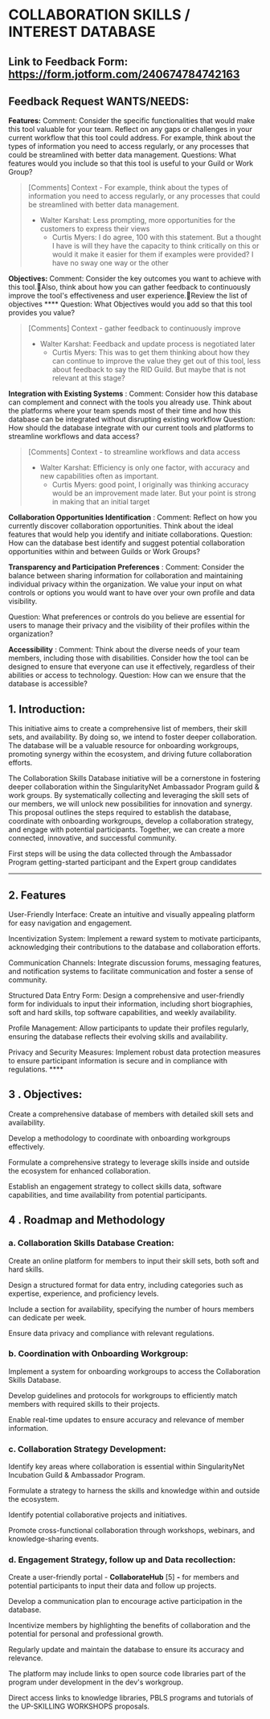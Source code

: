 # COLLABORATION SKILLS / INTEREST DATABASE

## Link to Feedback Form: https://form.jotform.com/240674784742163

## Feedback Request WANTS/NEEDS:



**Features:** Comment: Consider the specific functionalities that would make this tool valuable for your team. Reflect on any gaps or challenges in your current workflow that this tool could address. For example, think about the types of information you need to access regularly, or any processes that could be streamlined with better data management. Questions: What features would you include so that this tool is useful to your Guild or Work Group?  

> [Comments]
> Context - For example, think about the types of information you need to access regularly, or any processes that could be streamlined with better data management.
> * Walter Karshat: Less prompting, more opportunities for the customers to express their views
>   - Curtis Myers: I do agree, 100 with this statement. But a thought I have is will they have the capacity to think critically on this or would it make it easier for them if examples were provided? I have no sway one way or the other
>



**Objectives:** Comment: Consider the key outcomes you want to achieve with this tool.Also, think about how you can gather feedback to continuously improve the tool's effectiveness and user experience.Review the list of objectives  **** Question: What Objectives would you add so that this tool provides you value? 

> [Comments]
> Context - gather feedback to continuously improve
> * Walter Karshat: Feedback and update process is negotiated later
>   - Curtis Myers: This was to get them thinking about how they can continue to improve the value they get out of this tool, less about feedback to say the RID Guild. But maybe that is not relevant at this stage?
>



**Integration with Existing Systems** : Comment: Consider how this database can complement and connect with the tools you already use. Think about the platforms where your team spends most of their time and how this database can be integrated without disrupting existing workflow Question: How should the database integrate with our current tools and platforms to streamline workflows and data access? 

> [Comments]
> Context - to streamline workflows and data access
> * Walter Karshat: Efficiency is only one factor, with accuracy and new capabilities often as important.
>   - Curtis Myers: good point, I originally was thinking accuracy would be an improvement made later. But your point is strong in making that an initial target
>



**Collaboration Opportunities Identification** : Comment: Reflect on how you currently discover collaboration opportunities. Think about the ideal features that would help you identify and initiate collaborations. Question: How can the database best identify and suggest potential collaboration opportunities within and between Guilds or Work Groups?



**Transparency and Participation Preferences** : Comment: Consider the balance between sharing information for collaboration and maintaining individual privacy within the organization. We value your input on what controls or options you would want to have over your own profile and data visibility.



Question: What preferences or controls do you believe are essential for users to manage their privacy and the visibility of their profiles within the organization?





**Accessibility** : Comment: Think about the diverse needs of your team members, including those with disabilities. Consider how the tool can be designed to ensure that everyone can use it effectively, regardless of their abilities or access to technology. Question: How can we ensure that the database is accessible?







## 1. Introduction:

This initiative aims to create a comprehensive list of members, their skill sets, and availability. By doing so, we intend to foster deeper collaboration. The database will be a valuable resource for onboarding workgroups, promoting synergy within the ecosystem, and driving future collaboration efforts.

The Collaboration Skills Database initiative will be a cornerstone in fostering deeper collaboration within the SingularityNet Ambassador Program guild & work groups. By systematically collecting and leveraging the skill sets of our members, we will unlock new possibilities for innovation and synergy. This proposal outlines the steps required to establish the database, coordinate with onboarding workgroups, develop a collaboration strategy, and engage with potential participants. Together, we can create a more connected, innovative, and successful community.

First steps will be using the data collected through the Ambassador Program getting-started participant and the Expert group candidates

****

## 2. Features

User-Friendly Interface: Create an intuitive and visually appealing platform for easy navigation and engagement.

Incentivization System: Implement a reward system to motivate participants, acknowledging their contributions to the database and collaboration efforts.

Communication Channels: Integrate discussion forums, messaging features, and notification systems to facilitate communication and foster a sense of community.

Structured Data Entry Form: Design a comprehensive and user-friendly form for individuals to input their information, including short biographies, soft and hard skills, top software capabilities, and weekly availability.

Profile Management: Allow participants to update their profiles regularly, ensuring the database reflects their evolving skills and availability.

Privacy and Security Measures: Implement robust data protection measures to ensure participant information is secure and in compliance with regulations. ****

## 3 . Objectives:

Create a comprehensive database of members with detailed skill sets and availability.

Develop a methodology to coordinate with onboarding workgroups effectively.

Formulate a comprehensive strategy to leverage skills inside and outside the ecosystem for enhanced collaboration.

Establish an engagement strategy to collect skills data, software capabilities, and time availability from potential participants.



## 4 . Roadmap and Methodology

### a. Collaboration Skills Database Creation:

Create an online platform for members to input their skill sets, both soft and hard skills.

Design a structured format for data entry, including categories such as expertise, experience, and proficiency levels.

Include a section for availability, specifying the number of hours members can dedicate per week.

Ensure data privacy and compliance with relevant regulations.

### b. Coordination with Onboarding Workgroup:

Implement a system for onboarding workgroups to access the Collaboration Skills Database.

Develop guidelines and protocols for workgroups to efficiently match members with required skills to their projects.

Enable real-time updates to ensure accuracy and relevance of member information.

### c. Collaboration Strategy Development:

Identify key areas where collaboration is essential within SingularityNet Incubation Guild & Ambassador Program.

Formulate a strategy to harness the skills and knowledge within and outside the ecosystem.

Identify potential collaborative projects and initiatives.

Promote cross-functional collaboration through workshops, webinars, and knowledge-sharing events.

### d. Engagement Strategy, follow up and Data recollection:

Create a user-friendly portal - **CollaborateHub** [5] **-** for members and potential participants to input their data and follow up projects.

Develop a communication plan to encourage active participation in the database.

Incentivize members by highlighting the benefits of collaboration and the potential for personal and professional growth.

Regularly update and maintain the database to ensure its accuracy and relevance.

The platform may include links to open source code libraries part of the program under development in the dev's workgroup.

Direct access links to knowledge libraries, PBLS programs and tutorials of the UP-SKILLING WORKSHOPS proposals.





